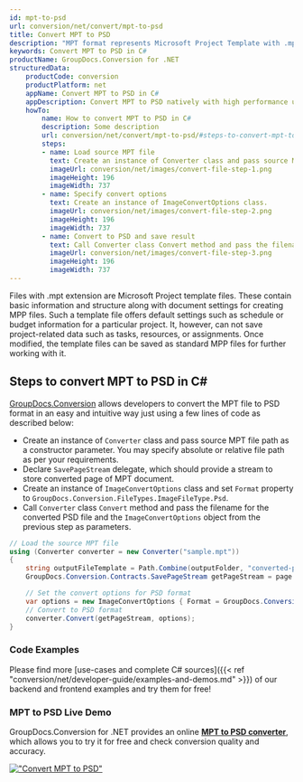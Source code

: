 ```yaml
---
id: mpt-to-psd
url: conversion/net/convert/mpt-to-psd
title: Convert MPT to PSD
description: "MPT format represents Microsoft Project Template with .mpt extension. Learn how to convert MPT to PSD file programmatically in C# language using GroupDocs.Conversion for .NET library."
keywords: Convert MPT to PSD in C#
productName: GroupDocs.Conversion for .NET
structuredData:
    productCode: conversion
    productPlatform: net
    appName: Convert MPT to PSD in C#
    appDescription: Convert MPT to PSD natively with high performance using C# language and server side GroupDocs.Conversion for .NET APIs, without the use of any software like Microsoft or Open Office.
    howTo:
        name: How to convert MPT to PSD in C# 
        description: Some description
        url: conversion/net/convert/mpt-to-psd/#steps-to-convert-mpt-to-psd-in-c
        steps:
        - name: Load source MPT file 
          text: Create an instance of Converter class and pass source MPT file path as a constructor parameter. You may specify absolute or relative file path as per your requirements. 
          imageUrl: conversion/net/images/convert-file-step-1.png
          imageHeight: 196
          imageWidth: 737
        - name: Specify convert options 
          text: Create an instance of ImageConvertOptions class.
          imageUrl: conversion/net/images/convert-file-step-2.png
          imageHeight: 196
          imageWidth: 737
        - name: Convert to PSD and save result 
          text: Call Converter class Convert method and pass the filename for the converted HTML file and the ImageConvertOptions object from the previous step as parameters.
          imageUrl: conversion/net/images/convert-file-step-3.png
          imageHeight: 196
          imageWidth: 737
---
```


Files with .mpt extension are Microsoft Project template files. These contain basic information and structure along with document settings for creating MPP files. Such a template file offers default settings such as schedule or budget information for a particular project. It, however, can not save project-related data such as tasks, resources, or assignments. Once modified, the template files can be saved as standard MPP files for further working with it.

## Steps to convert MPT to PSD in C#

[GroupDocs.Conversion](https://products.groupdocs.com/conversion/net) allows developers to convert the MPT file to PSD format in an easy and intuitive way just using a few lines of code as described below:

* Create an instance of `Converter` class and pass source MPT file path as a constructor parameter. You may specify absolute or relative file path as per your requirements. 
* Declare `SavePageStream` delegate, which should provide a stream to store converted page of MPT document.
* Create an instance of `ImageConvertOptions` class and set `Format` property to `GroupDocs.Conversion.FileTypes.ImageFileType.Psd`.
* Call `Converter` class `Convert` method and pass the filename for the converted PSD file and the `ImageConvertOptions` object from the previous step as parameters.

```csharp
// Load the source MPT file
using (Converter converter = new Converter("sample.mpt"))
{
    string outputFileTemplate = Path.Combine(outputFolder, "converted-page-{0}.psd");
    GroupDocs.Conversion.Contracts.SavePageStream getPageStream = page => new FileStream(string.Format(outputFileTemplate, page), FileMode.Create);

    // Set the convert options for PSD format
    var options = new ImageConvertOptions { Format = GroupDocs.Conversion.FileTypes.ImageFileType.Psd };   
    // Convert to PSD format
    converter.Convert(getPageStream, options);
}
```

### Code Examples

Please find more [use-cases and complete C# sources]({{< ref "conversion/net/developer-guide/examples-and-demos.md" >}}) of our backend and frontend examples and try them for free!

### MPT to PSD Live Demo

GroupDocs.Conversion for .NET provides an online [**MPT to PSD converter**](https://products.groupdocs.app/conversion/mpt-to-psd), which allows you to try it for free and check conversion quality and accuracy.

[!["Convert MPT to PSD"](conversion/net/images/convert-to-psd/convert-mpt-to-psd.png)](https://products.groupdocs.app/conversion/mpt-to-psd)